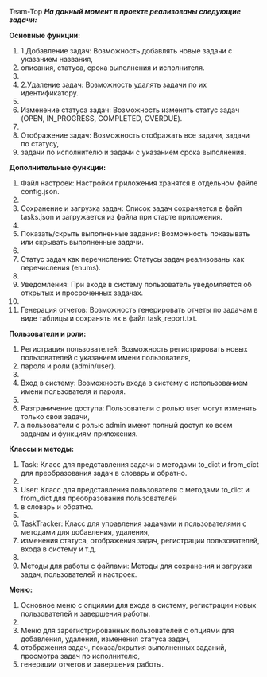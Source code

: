 Team-Top
_**На данный момент в проекте реализованы следующие задачи:**_

**Основные функции:**

1. 1.Добавление задач: Возможность добавлять новые задачи с указанием названия, 
2. описания, статуса, срока выполнения и исполнителя.
3. 
4. 2.Удаление задач: Возможность удалять задачи по их идентификатору.
5. 
6. Изменение статуса задач: Возможность изменять статус задач (OPEN, IN_PROGRESS, COMPLETED, OVERDUE).
7. 
8. Отображение задач: Возможность отображать все задачи, задачи по статусу,
9.  задачи по исполнителю и задачи с указанием срока выполнения.

**Дополнительные функции:**

1. Файл настроек: Настройки приложения хранятся в отдельном файле config.json.
2. 
3. Сохранение и загрузка задач: Список задач сохраняется в файл tasks.json и загружается из файла при старте приложения.
4. 
5. Показать/скрыть выполненные задания: Возможность показывать или скрывать выполненные задачи.
6. 
7. Статус задач как перечисление: Статусы задач реализованы как перечисления (enums).
8. 
9. Уведомления: При входе в систему пользователь уведомляется об открытых и просроченных задачах.
10. 
11. Генерация отчетов: Возможность генерировать отчеты по задачам в виде таблицы и сохранять их в файл task_report.txt.

**Пользователи и роли:**

1. Регистрация пользователей: Возможность регистрировать новых пользователей с указанием имени пользователя,
2. пароля и роли (admin/user).
2. 
3. Вход в систему: Возможность входа в систему с использованием имени пользователя и пароля.
4. 
5. Разграничение доступа: Пользователи с ролью user могут изменять только свои задачи, 
6. а пользователи с ролью admin имеют полный доступ ко всем задачам и функциям приложения.

**Классы и методы:**

1. Task: Класс для представления задачи с методами to_dict и from_dict для преобразования задач в словарь и обратно.
2. 
3. User: Класс для представления пользователя с методами to_dict и from_dict для преобразования пользователей 
4. в словарь и обратно.
4. 
5. TaskTracker: Класс для управления задачами и пользователями с методами для добавления, удаления, 
6. изменения статуса, отображения задач, регистрации пользователей, входа в систему и т.д.
6. 
7. Методы для работы с файлами: Методы для сохранения и загрузки задач, пользователей и настроек.

**Меню:**

1. Основное меню с опциями для входа в систему, регистрации новых пользователей и завершения работы.
2. 
3. Меню для зарегистрированных пользователей с опциями для добавления, удаления, изменения статуса задач, 
4. отображения задач, показа/скрытия выполненных заданий, просмотра задач по исполнителю, 
5. генерации отчетов и завершения работы.